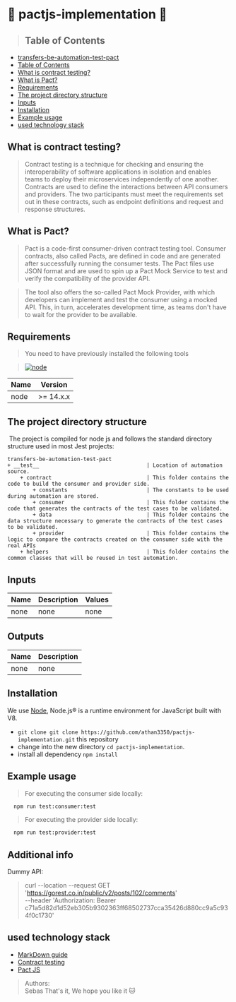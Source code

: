 # :tada: **pactjs-implementation** :tada:

> ## Table of Contents

- [transfers-be-automation-test-pact](#Module-or-Project-name)
- [Table of Contents](#Table-of-Contents)
- [What is contract testing?](#what-is-contract-testing)
- [What is Pact?](#what-is-pact)
- [Requirements](#Requirements)
- [The project directory structure](#The-project-directory-structure)
- [Inputs](#Inputs)
- [Installation](#Installation)
- [Example usage](#Example-usage)
- [ used technology stack  ](#Further-Reading--Useful-Links)


## **What is contract testing?**

> Contract testing is a technique for checking and ensuring the interoperability of software applications in isolation and enables teams to deploy their microservices independently of one another. Contracts are used to define the interactions between API consumers and providers. The two participants must meet the requirements set out in these contracts, such as endpoint definitions and request and response structures.

## **What is Pact?**

> Pact is a code-first consumer-driven contract testing tool. Consumer contracts, also called Pacts, are defined in code and are generated after successfully running the consumer tests. The Pact files use JSON format and are used to spin up a Pact Mock Service to test and verify the compatibility of the provider API.

> The tool also offers the so-called Pact Mock Provider, with which developers can implement and test the consumer using a mocked API. This, in turn, accelerates development time, as teams don't have to wait for the provider to be available.

## **Requirements**

> You need to have previously installed the following tools

> [![node](https://img.shields.io/badge/node-v16.x.x-green.svg)](https://nodejs.org/es/download/)


| Name      | Version |  
| --------- | ------- |  
| node |  \>= 14.x.x |

## **The project directory structure**

​ The project is compiled for node js and follows the standard directory structure used in most Jest projects:

```Gherkin
transfers-be-automation-test-pact
+ __test__                                  | Location of automation source.
    + contract                              | This folder contains the code to build the consumer and provider side.
        + constants                         | The constants to be used during automation are stored.
        + consumer                          | This folder contains the code that generates the contracts of the test cases to be validated.
        + data                              | This folder contains the data structure necessary to generate the contracts of the test cases to be validated.
        + provider                          | This folder contains the logic to compare the contracts created on the consumer side with the real APIs
    + helpers                               | This folder contains the common classes that will be reused in test automation.
```

## **Inputs**

| Name | Description | Values |  
| ------------------ | -------------------------- |  -------------------------- |  
|none |none|none|

## **Outputs**

| Name               | Description                |  
| ------------------ | -------------------------- |  
| none |none |

## **Installation**

We use [Node](https://nodejs.org/en/), Node.js® is a runtime environment for JavaScript built with V8.

* `git clone git clone https://github.com/athan3350/pactjs-implementation.git` this repository
* change into the new directory `cd pactjs-implementation`.
* install all dependency `npm install`

## **Example usage**

>For executing the consumer side locally:

```bash  
  npm run test:consumer:test
```


>For executing the provider side locally:

```bash  
  npm run test:provider:test
```
## **Additional info**

Dummy API:

>curl --location --request GET 'https://gorest.co.in/public/v2/posts/102/comments' \
--header 'Authorization: Bearer c71a5d82d1d52eb305b9302363ff68502737cca35426d880cc9a5c934f0c1730'

## **used technology stack**

* [MarkDown guide](https://www.markdownguide.org/getting-started/)
* [Contract testing](https://docs.pact.io/#:~:text=Contract%20testing%20is%20a%20technique,documented%20in%20a%20%22contract%22.)
* [Pact JS](https://github.com/pact-foundation/pact-workshop-js)

> Authors:  
> Sebas
> That's it, We hope you like it 🐱
